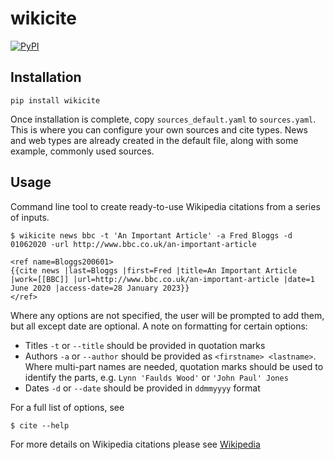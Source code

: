 # wikicite

<!-- [![CI](https://img.shields.io/github/workflow/status/rgieseke/cite/CI?style=for-the-badge&label=actions&logo=github&logoColor=white)](https://github.com/rgieseke/wikicite/actions) -->

[![PyPI](https://img.shields.io/pypi/v/wikicite.svg?style=for-the-badge)](https://pypi.org/project/wikicite/)

## Installation

```
pip install wikicite
```

Once installation is complete, copy `sources_default.yaml` to `sources.yaml`. This is where you can configure your own sources and cite types. News and web types are already created in the default file, along with some example, commonly used sources.

## Usage

Command line tool to create ready-to-use Wikipedia citations from a series of inputs.

```
$ wikicite news bbc -t 'An Important Article' -a Fred Bloggs -d 01062020 -url http://www.bbc.co.uk/an-important-article

<ref name=Bloggs200601>
{{cite news |last=Bloggs |first=Fred |title=An Important Article |work=[[BBC]] |url=http://www.bbc.co.uk/an-important-article |date=1 June 2020 |access-date=28 January 2023}}
</ref>
```

Where any options are not specified, the user will be prompted to add them, but all except date are optional.
A note on formatting for certain options:

- Titles `-t` or `--title` should be provided in quotation marks
- Authors `-a` or `--author` should be provided as `<firstname> <lastname>`. Where multi-part names are needed, quotation marks should be used to identify the parts, e.g. `Lynn 'Faulds Wood'` or `'John Paul' Jones`
- Dates `-d` or `--date` should be provided in `ddmmyyyy` format

For a full list of options, see

```
$ cite --help
```

For more details on Wikipedia citations please see [Wikipedia](https://en.wikipedia.org/wiki/Wikipedia:Citing_sources)
